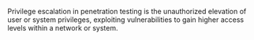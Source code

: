 Privilege escalation in penetration testing is the unauthorized elevation of user or system privileges, exploiting vulnerabilities to gain higher access levels within a network or system.